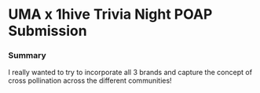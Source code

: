 # UMA x 1hive Trivia Night POAP Submission


### Summary 
I really wanted to try to incorporate all 3 brands and capture the concept of cross pollination across the different communities!

